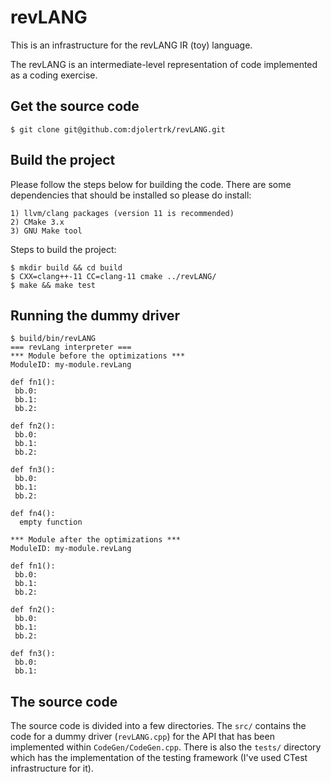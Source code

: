 # revLANG
This is an infrastructure for the revLANG IR (toy) language.

The revLANG is an intermediate-level representation of code implemented as a coding exercise.

## Get the source code

    $ git clone git@github.com:djolertrk/revLANG.git

## Build the project

Please follow the steps below for building the code. There are some dependencies that should be installed so please do install:

    1) llvm/clang packages (version 11 is recommended)
    2) CMake 3.x
    3) GNU Make tool

Steps to build the project:

    $ mkdir build && cd build
    $ CXX=clang++-11 CC=clang-11 cmake ../revLANG/
    $ make && make test

## Running the dummy driver

    $ build/bin/revLANG
    === revLang interpreter ===
    *** Module before the optimizations ***
    ModuleID: my-module.revLang
    
    def fn1():
     bb.0:
     bb.1:
     bb.2:
    
    def fn2():
     bb.0:
     bb.1:
     bb.2:

    def fn3():
     bb.0:
     bb.1:
     bb.2:

    def fn4():
      empty function

    *** Module after the optimizations ***
    ModuleID: my-module.revLang

    def fn1():
     bb.0:
     bb.1:
     bb.2:
    
    def fn2():
     bb.0:
     bb.1:
     bb.2:
    
    def fn3():
     bb.0:
     bb.1:

## The source code

The source code is divided into a few directories. The `src/` contains the code for a dummy driver (`revLANG.cpp`) for the API that has been implemented within `CodeGen/CodeGen.cpp`.
There is also the `tests/` directory which has the implementation of the testing framework (I've used CTest infrastructure for it).
